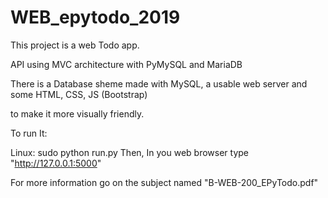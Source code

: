 # WEB_epytodo_2019
This project is a web Todo app.

API using MVC architecture with PyMySQL and MariaDB

There is a Database sheme made with MySQL, a usable web server and some HTML, CSS, JS (Bootstrap)

to make it more visually friendly.

To run It:

  Linux: sudo python run.py
  Then, In you web browser type "http://127.0.0.1:5000"
  
For more information go on the subject named "B-WEB-200_EPyTodo.pdf"
